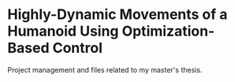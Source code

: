 # Highly-Dynamic Movements of a Humanoid Using Optimization-Based Control
Project management and files related to my master's thesis. 
